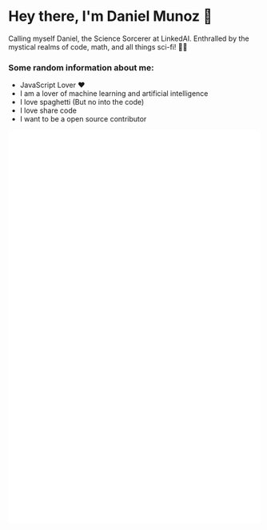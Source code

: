 
# Hey there, I'm Daniel Munoz 👋

Calling myself Daniel, the Science Sorcerer at LinkedAI. Enthralled by the mystical realms of code, math, and all things sci-fi! 🧙‍♂️


### Some random information about me:
- JavaScript Lover ❤️
- I am a lover of machine learning and artificial intelligence
- I love spaghetti (But no into the code) 
- I love share code
- I want to be a open source contributor


![Metrics](/github-metrics.svg)
